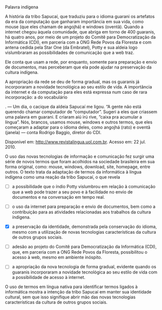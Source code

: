 

Palavra indígena

A história da tribo Sapucaí, que traduziu para o idioma guarani os artefatos da era da computação que ganharam importância em sua vida, como mouse (que eles chamam de angojhá) e windows (oventã). Quando a internet chegou àquela comunidade, que abriga em torno de 400 guaranis, há quatro anos, por meio de um projeto do Comitê para Democratização da Informática (CDI), em parceria com a ONG Rede Povos da Floresta e com antena cedida pela Star One (da Embratel), Potty e sua aldeia logo vislumbraram as possibilidades de comunicação que a web traz.

Ele conta que usam a rede, por enquanto, somente para preparação e envio de documentos, mas perceberam que ela pode ajudar na preservação da cultura indígena.

A apropriação da rede se deu de forma gradual, mas os guaranis já incorporaram a novidade tecnológica ao seu estilo de vida. A importância da internet e da computação para eles está expressa num caso de rara incorporação: a do vocabulário

. — Um dia, o cacique da aldeia Sapucaí me ligou. “A gente não está querendo chamar computador de “computador”. Sugeri a eles que criassem uma palavra em guarani. E criaram aiú irú rive, ”caixa pra acumular a língua”. Nós, brancos, usamos mouse, windows e outros termos, que eles começaram a adaptar para o idioma deles, como angojhá (rato) e oventã (janela) — conta Rodrigo Baggio, diretor do CDI.

Disponível em: http://www.revistalingua.uol.com.br. Acesso em: 22 jul. 2010.

O uso das novas tecnologias de informação e comunicação fez surgir uma série de novos termos que foram acolhidos na sociedade brasileira em sua forma original, como: mouse, windows, download, site, homepage, entre outros. O texto trata da adaptação de termos da informática à língua indígena como uma reação da tribo Sapucaí, o que revela



- [ ] a possibilidade que o índio Potty vislumbrou em relação à comunicação que a web pode trazer a seu povo e à facilidade no envio de documentos e na conversação em tempo real.
- [ ] o uso da internet para preparação e envio de documentos, bem como a contribuição para as atividades relacionadas aos trabalhos da cultura índigena.
- [x] a preservação da identidade, demonstrada pela conservação do idioma, mesmo com a utilização de novas tecnologias características da cultura de outros grupos sociais.
- [ ] adesão ao projeto do Comitê para Democratização da Informática (CDI), que, em parceria com a ONG Rede Povos da Floresta, possibilitou o acesso à web, mesmo em ambiente inóspito.
- [ ] a apropriação da nova tecnologia de forma gradual, evidente quando os guaranis incorporaram a novidade tecnológica ao seu estilo de vida com a possibilidade de acesso à internet.


O uso de termos em língua nativa para identificar termos ligados à informática mostra a intenção da tribo Sapucaí em manter sua identidade cultural, sem que isso signifique abrir mão das novas tecnologias características da cultura de outros grupos sociais.

        